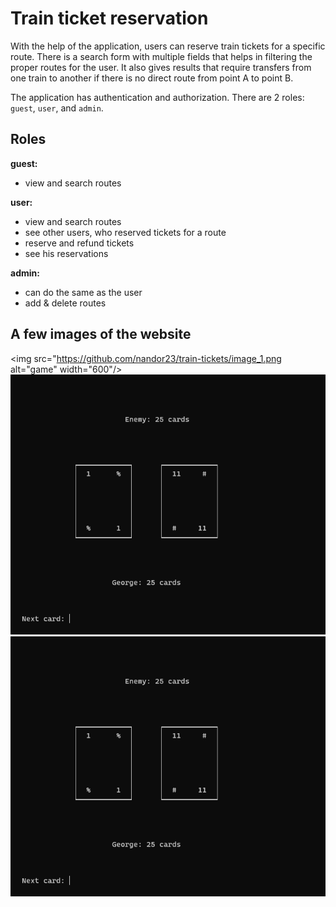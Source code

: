 # Train ticket reservation
With the help of the application, users can reserve train tickets for a specific route. There is a search form with multiple fields that helps in filtering the proper routes for the user. It also gives results that require transfers from one train to another if there is no direct route from point A to point B.

The application has authentication and authorization. There are 2 roles: `guest`, `user`, and `admin`.

## Roles

**guest:**  
  - view and search routes

**user:** 
  - view and search routes
  - see other users, who reserved tickets for a route
  - reserve and refund tickets 
  - see his reservations
               
**admin:**
  - can do the same as the user
  - add & delete routes
  
  
  ## A few images of the website
  
<img src="https://github.com/nandor23/train-tickets/image_1.png alt="game" width="600"/>
<img src="https://github.com/nandor23/doubly-linked-list/blob/main/card_game.png" alt="game" width="600"/>
<img src="https://github.com/nandor23/doubly-linked-list/blob/main/card_game.png" alt="game" width="600"/>

  
